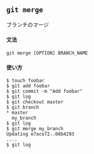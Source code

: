 ## `git merge`

ブランチのマージ

#### 文法

```
git merge [OPTION] BRANCH_NAME
```

#### 使い方

```
$ touch foobar
$ git add foobar
$ git commit -m "Add foobar"
$ git log
$ git checkout master
$ git branch
* master
  my_branch
$ git log
$ git merge my_branch
Updating e7ace72..08b4293
....
$ git log
```
